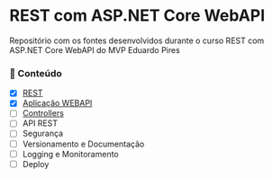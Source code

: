 # REST com ASP.NET Core WebAPI

Repositório com os fontes desenvolvidos durante o curso REST com ASP.NET Core WebAPI do MVP Eduardo Pires

### 📖 Conteúdo

- [x] [REST](./anotacoes/REST.md)
- [x] [Aplicação WEBAPI](./anotacoes/WEBAPI.md)
- [ ] [Controllers](./anotacoes/CONTROLLERS.md)
- [ ] API REST
- [ ] Segurança
- [ ] Versionamento e Documentação
- [ ] Logging e Monitoramento
- [ ] Deploy
